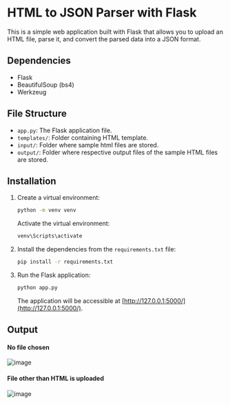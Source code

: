 # HTML to JSON Parser with Flask

This is a simple web application built with Flask that allows you to upload an HTML file, parse it, and convert the parsed data into a JSON format.

## Dependencies

- Flask
- BeautifulSoup (bs4)
- Werkzeug

## File Structure

- `app.py`: The Flask application file.
- `templates/`: Folder containing HTML template.
- `input/`: Folder where sample html files are stored.
- `output/`: Folder where respective output files of the sample HTML files are stored.


## Installation
1. Create a virtual environment:

   ```bash
   python -m venv venv
   ```

   Activate the virtual environment:
     ```bash
     venv\Scripts\activate
     ```

3. Install the dependencies from the `requirements.txt` file:

   ```bash
   pip install -r requirements.txt
   ```

4. Run the Flask application:

   ```bash
   python app.py
   ```

   The application will be accessible at [http://127.0.0.1:5000/](http://127.0.0.1:5000/).

## Output

#### No file chosen
![image](https://github.com/ShrustigaSR/HTML-parser/assets/53357626/a2922c94-862c-40ef-8267-879f65b02c94)

#### File other than HTML is uploaded
![image](https://github.com/ShrustigaSR/HTML-parser/assets/53357626/6f43ea97-058e-4576-91ea-1d9f6184fb78)








